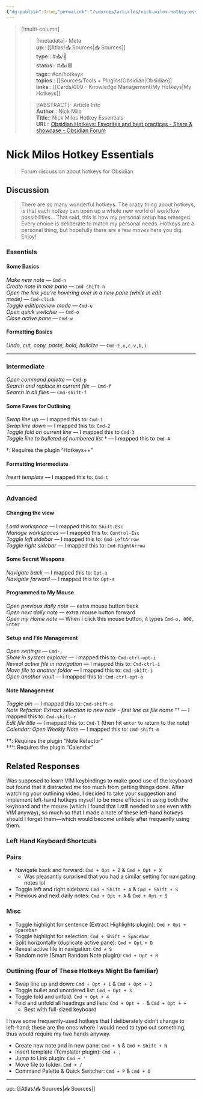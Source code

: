 ```yaml
---
{"dg-publish":true,"permalink":"/sources/articles/nick-milos-hotkey-essentials/","title":"Nick Milos Hotkey Essentials","tags":["📥/📰","📥/🟩","on/hotkeys"]}
---
```



> [!multi-column]
> 
> > [!metadata]- Meta  
> > **up**:: [[Atlas/📥 Sources\|📥 Sources]]  
> > **type**:: #📥/📰  
> > **status**:: #📥/🟩  
> > **tags**:: #on/hotkeys  
> > **topics**:: [[Sources/Tools + Plugins/Obsidian\|Obsidian]]  
> > **links**:: [[Cards/000 - Knowledge Management/My Hotkeys\|My Hotkeys]]
> 
> > [!ABSTRACT]- Article Info  
> > **Author**:: Nick Milo  
> > **Title**:: Nick Milos Hotkey Essentials  
> > **URL**:: [Obsidian Hotkeys: Favorites and best practices - Share & showcase - Obsidian Forum](https://forum.obsidian.md/t/obsidian-hotkeys-favorites-and-best-practices/12125)

# Nick Milos Hotkey Essentials

> Forum discussion about hotkeys for Obsidian

## Discussion

> There are so many wonderful hotkeys. The crazy thing about hotkeys, is that each hotkey can open up a whole new world of workflow possibilities… That said, this is how my personal setup has emerged. Every choice is deliberate to match my personal needs. Hotkeys are a personal thing, but hopefully there are a few moves here you dig. Enjoy!

### Essentials

#### Some Basics

_Make new note_ — `Cmd-n`  
_Create note in new pane_ — `Cmd-shift-n`  
_Open the link you’re hovering over in a new pane (while in edit mode)_ — `Cmd-click`  
_Toggle edit/preview mode_ — `Cmd-e`  
_Open quick switcher_ — `Cmd-o`  
_Close active pane_ — `Cmd-w`

#### Formatting Basics

_Undo, cut, copy, paste, bold, italicize_ — `Cmd-z,x,c,v,b,i`

---

### Intermediate

_Open command palette_ — `Cmd-p`  
_Search and replace in current file_ — `Cmd-f`  
_Search in all files_ — `Cmd-shift-f`

#### Some Faves for Outlining

_Swap line up_ — I mapped this to: `Cmd-1`  
_Swap line down_ — I mapped this to: `Cmd-2`  
_Toggle fold on current line_ — I mapped this to `Cmd-3`  
_Toggle line to bulleted of numbered list_ † — I mapped this to `Cmd-4`

†: Requires the plugin “Hotkeys++”

#### Formatting Intermediate

_Insert template_ — I mapped this to: `Cmd-t`

---

### Advanced

#### Changing the view

_Load workspace_ — I mapped this to: `Shift-Esc`  
_Manage workspaces_ — I mapped this to: `Control-Esc`  
_Toggle left sidebar_ — I mapped this to: `Cmd-LeftArrow`  
_Toggle right sidebar_ — I mapped this to: `Cmd-RightArrow`

#### Some Secret Weapons

_Navigate back_ — I mapped this to: `Opt-a`  
_Navigate forward_ — I mapped this to: `Opt-s`

#### Programmed to My Mouse

_Open previous daily note_ — extra mouse button back  
_Open next daily note_ — extra mouse button forward  
_Open my Home note_ — When I click this mouse button, it types `Cmd-o, 000, Enter`

#### Setup and File Management

_Open settings_ — `Cmd-,`  
_Show in system explorer_ — I mapped this to: `Cmd-ctrl-opt-i`  
_Reveal active file in navigation_ — I mapped this to: `Cmd-ctrl-i`  
_Move file to another folder_ — I mapped this to: `Cmd-shift-i`  
_Open another vault_ — I mapped this to: `Cmd-ctrl-opt-o`

#### Note Management

_Toggle pin_ — I mapped this to: `Cmd-shift-e`  
_Note Refactor: Extract selection to new note - first line as file name_ †† — I mapped this to: `Cmd-shift-r`  
_Edit file title_ — I mapped this to: `Cmd-l` (then hit `enter` to return to the note)  
_Calendar: Open Weekly Note_ — I mapped this to: `Cmd-shift-m`

††: Requires the plugin “Note Refactor”  
†††: Requires the plugin “Calendar”

## Related Responses

Was supposed to learn VIM keybindings to make good use of the keyboard but found that it distracted me too much from getting things done. After watching your outlining video, I decided to take your suggestion and implement left-hand hotkeys myself to be more efficient in using both the keyboard and the mouse (which I found that I still needed to use even with VIM anyway), so much so that I made a note of these left-hand hotkeys should I forget them—which would become unlikely after frequently using them.

### Left Hand Keyboard Shortcuts

### Pairs

-   Navigate back and forward: `Cmd + Opt + Z` & `Cmd + Opt + X`
    -   Was pleasantly surprised that you had a similar setting for navigating notes lol
-   Toggle left and right sidebars: `Cmd + Shift + A` & `Cmd + Shift + S`
-   Previous and next daily notes: `Cmd + Opt + A` & `Cmd + Opt + S`

### Misc

-   Toggle highlight for sentence (Extract Highlights plugin): `Cmd + Opt + Spacebar`
-   Toggle highlight for selection: `Cmd + Shift + Spacebar`
-   Split horizontally (duplicate active pane): `Cmd + Opt + D`
-   Reveal active file in navigation: `Cmd + S`
-   Random note (Smart Random Note plugin): `Cmd + Opt + R`

### Outlining (four of These Hotkeys Might Be familiar)

-   Swap line up and down: `Cmd + Opt + 1` & `Cmd + Opt + 2`
-   Toggle bullet and unordered list: `Cmd + Opt + 3`
-   Toggle fold and unfold: `Cmd + Opt + 4`
-   Fold and unfold all headings and lists: `Cmd + Opt + -` & `Cmd + Opt + +`
    -   Best with full-sized keyboard

I have some frequently-used hotkeys that I deliberately didn’t change to left-hand; these are the ones where I would need to type out something, thus would require my two hands anyway.

-   Create new note and in new pane: `Cmd + N` & `Cmd + Shift + N`
-   Insert template (Templater plugin): `Cmd + ;`
-   Jump to Link plugin: `Cmd + '`
-   Move file to folder: `Cmd + /`
-   Command Palette & Quick Switcher: `Cmd + P` & `Cmd + O`

---
up:: [[Atlas/📥 Sources\|📥 Sources]]

